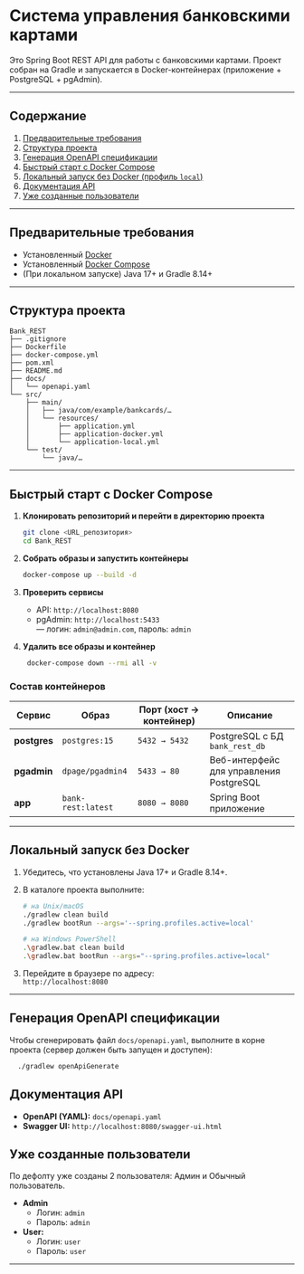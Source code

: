 # Система управления банковскими картами

Это Spring Boot REST API для работы с банковскими картами. Проект собран на Gradle и запускается в Docker-контейнерах (приложение + PostgreSQL + pgAdmin).

---
## Содержание

1. [Предварительные требования](#предварительные-требования)
2. [Структура проекта](#структура-проекта)
3. [Генерация OpenAPI спецификации](#генерация-openapi-спецификации)
4. [Быстрый старт с Docker Compose](#быстрый-старт-с-docker-compose)
5. [Локальный запуск без Docker (профиль `local`)](#локальный-запуск-без-docker-профиль-dev)
6. [Документация API](#документация-api)
7. [Уже созданные пользователи](#уже-созданные-пользователи)

---

## Предварительные требования

- Установленный [Docker](https://docs.docker.com/get-docker/)  
- Установленный [Docker Compose](https://docs.docker.com/compose/install/)  
- (При локальном запуске) Java 17+ и Gradle 8.14+

---

## Структура проекта

```
Bank_REST
├── .gitignore
├── Dockerfile
├── docker-compose.yml
├── pom.xml
├── README.md
├── docs/
│   └── openapi.yaml
└── src/
    ├── main/
    │   ├── java/com/example/bankcards/… 
    │   └── resources/
    │       ├── application.yml
    │       ├── application-docker.yml
    │       └── application-local.yml
    └── test/
        └── java/…
```

---

## Быстрый старт с Docker Compose

1. **Клонировать репозиторий и перейти в директорию проекта**  
   ```bash
   git clone <URL_репозитория>
   cd Bank_REST
   ```

2. **Собрать образы и запустить контейнеры**  
   ```bash
   docker-compose up --build -d
   ```

3. **Проверить сервисы**  
   - API: `http://localhost:8080`  
   - pgAdmin: `http://localhost:5433`  
     — логин: `admin@admin.com`, пароль: `admin`
4. **Удалить все образы и контейнер**
   ```bash
    docker-compose down --rmi all -v
   ```


### Состав контейнеров

| Сервис       | Образ              | Порт (хост → контейнер) | Описание                                |
|--------------|--------------------|-------------------------|-----------------------------------------|
| **postgres** | `postgres:15`      | `5432 → 5432`           | PostgreSQL с БД `bank_rest_db`          |
| **pgadmin**  | `dpage/pgadmin4`   | `5433 → 80`             | Веб-интерфейс для управления PostgreSQL |
| **app**      | `bank-rest:latest` | `8080 → 8080`           | Spring Boot приложение                  |

---

## Локальный запуск без Docker

1. Убедитесь, что установлены Java 17+ и Gradle 8.14+.  
2. В каталоге проекта выполните:

   ```bash
   # на Unix/macOS
   ./gradlew clean build
   ./gradlew bootRun --args='--spring.profiles.active=local'

   # на Windows PowerShell
   .\gradlew.bat clean build
   .\gradlew.bat bootRun --args="--spring.profiles.active=local"
   ```

3. Перейдите в браузере по адресу:  
   `http://localhost:8080`
---

## Генерация OpenAPI спецификации

Чтобы сгенерировать файл `docs/openapi.yaml`, выполните в корне проекта (сервер должен быть запущен и доступен):

```bash
  ./gradlew openApiGenerate
```


## Документация API

- **OpenAPI (YAML):** `docs/openapi.yaml`  
- **Swagger UI:** `http://localhost:8080/swagger-ui.html`

## Уже созданные пользователи

   По дефолту уже созданы 2 пользователя: Админ и Обычный пользователь.

- **Admin**
  - Логин: `admin`
  - Пароль: `admin`
- **User:**
  - Логин: `user`
  - Пароль: `user`
---

